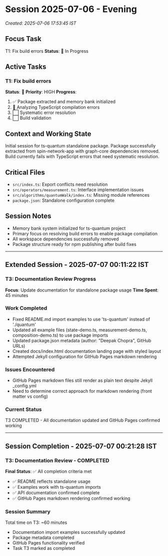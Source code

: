 # Session 2025-07-06 - Evening
*Created: 2025-07-06 17:53:45 IST*

## Focus Task
T1: Fix build errors
**Status**: 🔄 In Progress

## Active Tasks
### T1: Fix build errors
**Status**: 🔄 **Priority**: HIGH
**Progress**:
1. ✅ Package extracted and memory bank initialized
2. 🔄 Analyzing TypeScript compilation errors
3. ⬜ Systematic error resolution
4. ⬜ Build validation

## Context and Working State
Initial session for ts-quantum standalone package. Package successfully extracted from spin-network-app with graph-core dependencies removed. Build currently fails with TypeScript errors that need systematic resolution.

## Critical Files
- `src/index.ts`: Export conflicts need resolution
- `src/operators/measurement.ts`: Interface implementation issues
- `src/algorithms/quantumWalk/index.ts`: Missing module references
- `package.json`: Standalone configuration complete

## Session Notes
- Memory bank system initialized for ts-quantum project
- Primary focus on resolving build errors to enable package compilation
- All workspace dependencies successfully removed
- Package structure ready for npm publishing after build fixes

---

## Extended Session - 2025-07-07 00:11:22 IST

### T3: Documentation Review Progress
**Focus**: Update documentation for standalone package usage
**Time Spent**: 45 minutes

### Work Completed
- Fixed README.md import examples to use 'ts-quantum' instead of './quantum'
- Updated all example files (state-demo.ts, measurement-demo.ts, composition-demo.ts) to use package imports
- Updated package.json metadata (author: "Deepak Chopra", GitHub URLs)
- Created docs/index.html documentation landing page with styled layout
- Attempted Jekyll configuration for GitHub Pages markdown rendering

### Issues Encountered
- GitHub Pages markdown files still render as plain text despite Jekyll _config.yml
- Need to determine correct approach for markdown rendering (front matter vs config)

### Current Status
T3 COMPLETED - All documentation updated and GitHub Pages confirmed working

---

## Session Completion - 2025-07-07 00:21:28 IST

### T3: Documentation Review - COMPLETED
**Final Status**: ✅ All completion criteria met
- ✅ README reflects standalone usage
- ✅ Examples work with ts-quantum imports  
- ✅ API documentation confirmed complete
- ✅ GitHub Pages markdown rendering confirmed working

### Session Summary
Total time on T3: ~60 minutes
- Documentation import examples successfully updated
- Package metadata completed
- GitHub Pages functionality verified
- Task T3 marked as completed
